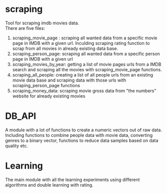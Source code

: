 # scraping
Tool for scraping imdb movies data.  
There are five files:  
1. scraping_movie_page : scraping all wanted data from a specific movie page in IMDB with a given url. Inculding scraping rating function to scrap from all movies in already existing data base.
2. scraping_person_page: scraping all wanted data from a specific person page in IMDB with a given url
3. scraping_movies_by_year: getting a list of movie pages urls from a IMDB search and scraping all the movies with scraping_movie_page functions.
4. scraping_all_people: creating a list of all people urls from an existing movie data base and scraping data with those urls with scraping_person_page functions
5. scraping_money_data: scraping movie gross data from "the numbers" website for already existing movies

# DB_API
A module with a lot of functions to create a numeric vectors out of raw data.  
Including functions to combine people data with movie data, converting genres to a binary vector, functions to reduce data samples based on data quality etc.

# Learning
The main module with all the learning experiments using different algorithms and double learning with rating. 

